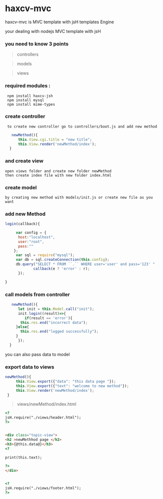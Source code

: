 # haxcv-mvc
haxcv-mvc is MVC  template with jsH templates Engine 

your dealing with nodejs MVC template with jsH 
###  you need to know 3 points 

> controllers 

>  models 

> views 

### required modules :
```
 npm install haxcv-jsh
 npm install mysql
 npm install mime-types
```
### create controller
```
 to create new controller go to controllers/boot.js and add new method 
```
```javascript
   newMethod(){ 
      this.View.cgi.title = "new title";
      this.View.render('newMethod/index');
  }
```
### and create view 
```
open views folder and create new folder newMethod 
then create index file with new folder index.html
```

### create model 
``` to create model you have 2 options 
by creating new method with models/init.js or create new file as you want 
```

### add new Method 
```javascript
login(callback){

     var config = {
	  host:"localhost",
	  user:"root",
	  pass:""
	};
     var sql = require("mysql");
     var db = sql.createConnection(this.config);
     db.query("SELECT * FROM ``.`` WHERE user='user' and pass='123' " , (e , r) =>{
             callback(e ? 'error' : r);
      });

}
```	
### call models from controller
```javascript
   newMethod(){  
      let init = this.Model.call("init");      
      init.login((result)=>{
         if(result == 'error'){
	   this.res.end("incorrect data");
	 }else{
	   this.res.end("logged successfully");
	 }
      });
  }
 ```
  you can also pass data to model
 
 ### export data to views 
 ```javascript 
 newMethod(){ 
      this.View.export({"data": "this data page "});
      this.View.export({"text": "welcome to new method"});
      this.View.render('newMethod/index');
  }
  ```
  > views/newMethod/index.html
  ```html
  <?
 jsH.require("./views/header.html"); 
?>


<div class="topic-view">
<h2 >newMethhod page </h2>
<h3>{@this.data@}</h3>
 <?
 
 print(this.text);
 
 ?>
</div>


<?
 jsH.require("./views/footer.html"); 
?>


